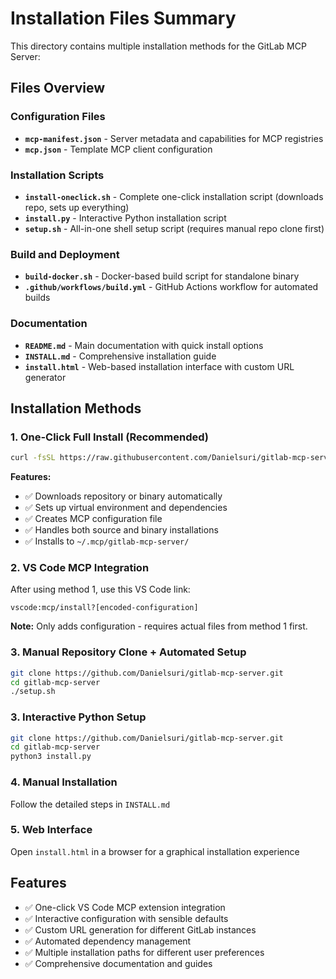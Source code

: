 # Installation Files Summary

This directory contains multiple installation methods for the GitLab MCP Server:

## Files Overview

### Configuration Files
- **`mcp-manifest.json`** - Server metadata and capabilities for MCP registries
- **`mcp.json`** - Template MCP client configuration

### Installation Scripts
- **`install-oneclick.sh`** - Complete one-click installation script (downloads repo, sets up everything)
- **`install.py`** - Interactive Python installation script  
- **`setup.sh`** - All-in-one shell setup script (requires manual repo clone first)

### Build and Deployment
- **`build-docker.sh`** - Docker-based build script for standalone binary
- **`.github/workflows/build.yml`** - GitHub Actions workflow for automated builds

### Documentation
- **`README.md`** - Main documentation with quick install options
- **`INSTALL.md`** - Comprehensive installation guide
- **`install.html`** - Web-based installation interface with custom URL generator

## Installation Methods

### 1. One-Click Full Install (Recommended)
```bash
curl -fsSL https://raw.githubusercontent.com/Danielsuri/gitlab-mcp-server/main/install-oneclick.sh | bash
```
**Features:**
- ✅ Downloads repository or binary automatically
- ✅ Sets up virtual environment and dependencies  
- ✅ Creates MCP configuration file
- ✅ Handles both source and binary installations
- ✅ Installs to `~/.mcp/gitlab-mcp-server/`

### 2. VS Code MCP Integration
After using method 1, use this VS Code link:
```
vscode:mcp/install?[encoded-configuration]
```
**Note:** Only adds configuration - requires actual files from method 1 first.

### 3. Manual Repository Clone + Automated Setup
```bash
git clone https://github.com/Danielsuri/gitlab-mcp-server.git
cd gitlab-mcp-server
./setup.sh
```

### 3. Interactive Python Setup
```bash
git clone https://github.com/Danielsuri/gitlab-mcp-server.git
cd gitlab-mcp-server
python3 install.py
```

### 4. Manual Installation
Follow the detailed steps in `INSTALL.md`

### 5. Web Interface
Open `install.html` in a browser for a graphical installation experience

## Features
- ✅ One-click VS Code MCP extension integration
- ✅ Interactive configuration with sensible defaults
- ✅ Custom URL generation for different GitLab instances
- ✅ Automated dependency management
- ✅ Multiple installation paths for different user preferences
- ✅ Comprehensive documentation and guides